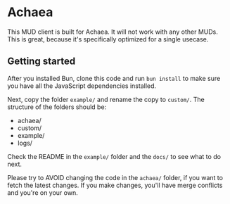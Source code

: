 # Achaea

This MUD client is built for Achaea. It will not work with any other MUDs.
This is great, because it's specifically optimized for a single usecase.

## Getting started

After you installed Bun, clone this code and run `bun install` to make sure you have all the JavaScript dependencies installed.

Next, copy the folder `example/` and rename the copy to `custom/`. The structure of the folders should be:
- achaea/
- custom/
- example/
- logs/

Check the README in the `example/` folder and the `docs/` to see what to do next.

Please try to AVOID changing the code in the `achaea/` folder, if you want to fetch the latest changes. If you make changes, you'll have merge conflicts and you're on your own.
